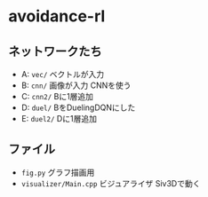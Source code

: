 # avoidance-rl

## ネットワークたち
- A: `vec/` ベクトルが入力
- B: `cnn/` 画像が入力 CNNを使う
- C: `cnn2/` Bに1層追加
- D: `duel/` BをDuelingDQNにした
- E: `duel2/` Dに1層追加

## ファイル
- `fig.py` グラフ描画用
- `visualizer/Main.cpp` ビジュアライザ Siv3Dで動く

